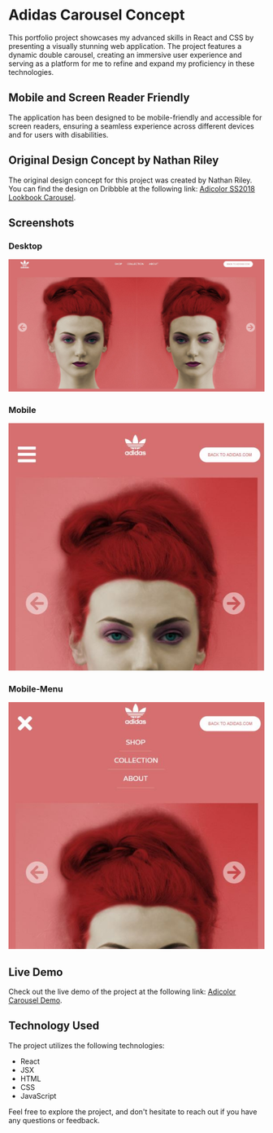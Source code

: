 # Adidas Carousel Concept

This portfolio project showcases my advanced skills in React and CSS by presenting a visually stunning web application. The project features a dynamic double carousel, creating an immersive user experience and serving as a platform for me to refine and expand my proficiency in these technologies.

## Mobile and Screen Reader Friendly

The application has been designed to be mobile-friendly and accessible for screen readers, ensuring a seamless experience across different devices and for users with disabilities.

## Original Design Concept by Nathan Riley

The original design concept for this project was created by Nathan Riley. You can find the design on Dribbble at the following link: [Adicolor SS2018 Lookbook Carousel](https://dribbble.com/shots/4062487-Adicolor-SS2018-Lookbook-Carousel).

## Screenshots

### Desktop
![Main page](Screenshots/adicolor-desktop.JPG)

### Mobile
![Main page](Screenshots/adicolor-mobile.JPG)

### Mobile-Menu
![Main page](Screenshots/adicolor-mobile-menu.JPG)

## Live Demo

Check out the live demo of the project at the following link: [Adicolor Carousel Demo](https://adicolor-a834eb869af8.herokuapp.com/).

## Technology Used

The project utilizes the following technologies:

- React
- JSX
- HTML
- CSS
- JavaScript

Feel free to explore the project, and don't hesitate to reach out if you have any questions or feedback.
